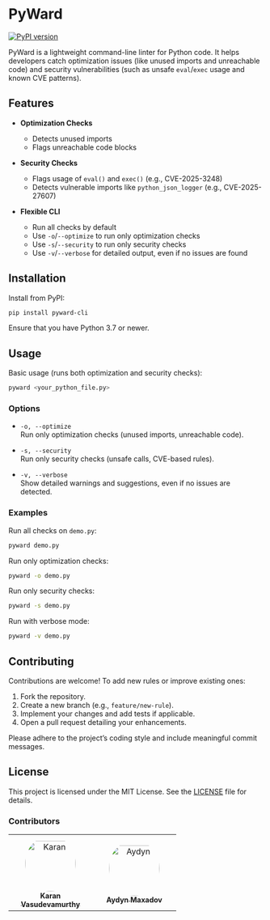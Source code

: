 # PyWard

[![PyPI version](https://img.shields.io/pypi/v/pyward-cli?label=PyPI)](https://pypi.org/project/pyward-cli/)

PyWard is a lightweight command-line linter for Python code. It helps developers catch optimization issues (like unused imports and unreachable code) and security vulnerabilities (such as unsafe `eval`/`exec` usage and known CVE patterns).

## Features

- **Optimization Checks**
  - Detects unused imports
  - Flags unreachable code blocks

- **Security Checks**
  - Flags usage of `eval()` and `exec()` (e.g., CVE-2025-3248)
  - Detects vulnerable imports like `python_json_logger` (e.g., CVE-2025-27607)

- **Flexible CLI**
  - Run all checks by default
  - Use `-o`/`--optimize` to run only optimization checks
  - Use `-s`/`--security` to run only security checks
  - Use `-v`/`--verbose` for detailed output, even if no issues are found

## Installation

Install from PyPI:

```bash
pip install pyward-cli
```

Ensure that you have Python 3.7 or newer.

## Usage

Basic usage (runs both optimization and security checks):

```bash
pyward <your_python_file.py>
```

### Options

- `-o, --optimize`  
  Run only optimization checks (unused imports, unreachable code).

- `-s, --security`  
  Run only security checks (unsafe calls, CVE-based rules).

- `-v, --verbose`  
  Show detailed warnings and suggestions, even if no issues are detected.

### Examples

Run all checks on `demo.py`:

```bash
pyward demo.py
```

Run only optimization checks:

```bash
pyward -o demo.py
```

Run only security checks:

```bash
pyward -s demo.py
```

Run with verbose mode:

```bash
pyward -v demo.py
```

## Contributing

Contributions are welcome! To add new rules or improve existing ones:

1. Fork the repository.
2. Create a new branch (e.g., `feature/new-rule`).
3. Implement your changes and add tests if applicable.
4. Open a pull request detailing your enhancements.

Please adhere to the project’s coding style and include meaningful commit messages.

## License

This project is licensed under the MIT License. See the [LICENSE](LICENSE) file for details.

### Contributors

<table>
<tr>
    <td align="center" style="word-wrap: break-word; width: 150.0; height: 150.0">
        <a href=https://github.com/karanlvm>
            <img src=https://avatars.githubusercontent.com/u/69917470?v=4 width="100;"  style="border-radius:50%;align-items:center;justify-content:center;overflow:hidden;padding-top:10px" alt=Karan Vasudevamurthy/>
            <br />
            <sub style="font-size:14px"><b>Karan Vasudevamurthy</b></sub>
        </a>
    </td>
    <td align="center" style="word-wrap: break-word; width: 150.0; height: 150.0">
        <a href=https://github.com/maxadov>
            <img src=https://avatars.githubusercontent.com/u/214614554?v=4 width="100;"  style="border-radius:50%;align-items:center;justify-content:center;overflow:hidden;padding-top:10px" alt=Aydyn Maxadov/>
            <br />
            <sub style="font-size:14px"><b>Aydyn Maxadov</b></sub>
        </a>
    </td>
</tr>
</table>
